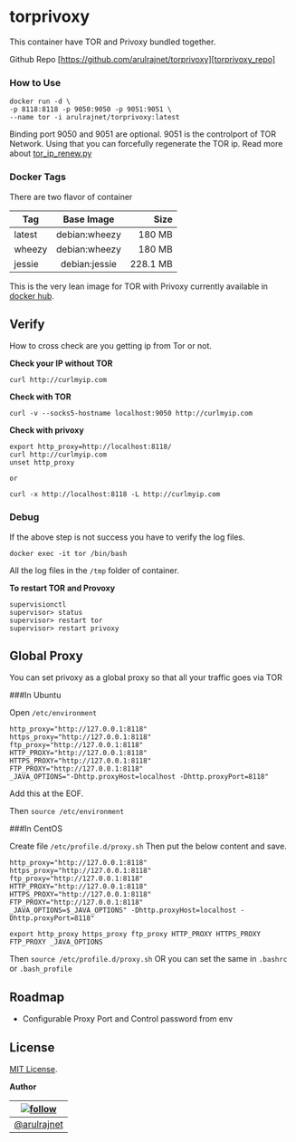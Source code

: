 torprivoxy
==========
This container have TOR and Privoxy bundled together.

Github Repo [https://github.com/arulrajnet/torprivoxy][torprivoxy_repo]

### How to Use

```
docker run -d \
-p 8118:8118 -p 9050:9050 -p 9051:9051 \
--name tor -i arulrajnet/torprivoxy:latest
```

Binding port 9050 and 9051 are optional. 9051 is the controlport of TOR Network. Using that you can forcefully regenerate the TOR ip. Read more about [tor_ip_renew.py][tor_ip_renew] 

### Docker Tags

There are two flavor of container 

| Tag    | Base Image    | Size     |
|--------|:-------------:|---------:|
| latest | debian:wheezy | 180 MB   |
| wheezy | debian:wheezy | 180 MB   |
| jessie | debian:jessie | 228.1 MB |

This is the very lean image for TOR with Privoxy currently available in [docker hub][docker_hub].

Verify
------

How to cross check are you getting ip from Tor or not.

__Check your IP without TOR__

```
curl http://curlmyip.com
```

__Check with TOR__

```
curl -v --socks5-hostname localhost:9050 http://curlmyip.com
```


__Check with privoxy__

```
export http_proxy=http://localhost:8118/
curl http://curlmyip.com
unset http_proxy

or

curl -x http://localhost:8118 -L http://curlmyip.com
```


### Debug

If the above step is not success you have to verify the log files.

```
docker exec -it tor /bin/bash
```

All the log files in the `/tmp` folder of container. 

**To restart TOR and Provoxy**

```
supervisionctl
supervisor> status
supervisor> restart tor
supervisor> restart privoxy
```

Global Proxy
------------

You can set privoxy as a global proxy so that all your traffic goes via TOR

###In Ubuntu

Open `/etc/environment`

```
http_proxy="http://127.0.0.1:8118"
https_proxy="http://127.0.0.1:8118"
ftp_proxy="http://127.0.0.1:8118"
HTTP_PROXY="http://127.0.0.1:8118"
HTTPS_PROXY="http://127.0.0.1:8118"
FTP_PROXY="http://127.0.0.1:8118"
_JAVA_OPTIONS="-Dhttp.proxyHost=localhost -Dhttp.proxyPort=8118"
```

Add this at the EOF.

Then `source /etc/environment`

###In CentOS

Create file `/etc/profile.d/proxy.sh` Then put the below content and save.

```
http_proxy="http://127.0.0.1:8118"
https_proxy="http://127.0.0.1:8118"
ftp_proxy="http://127.0.0.1:8118"
HTTP_PROXY="http://127.0.0.1:8118"
HTTPS_PROXY="http://127.0.0.1:8118"
FTP_PROXY="http://127.0.0.1:8118"
_JAVA_OPTIONS=$_JAVA_OPTIONS" -Dhttp.proxyHost=localhost -Dhttp.proxyPort=8118"

export http_proxy https_proxy ftp_proxy HTTP_PROXY HTTPS_PROXY FTP_PROXY _JAVA_OPTIONS
```

Then `source /etc/profile.d/proxy.sh` OR you can set the same in `.bashrc` or `.bash_profile`

Roadmap
-------

* Configurable Proxy Port and Control password from env

License
-------

[MIT License][mit_license]. 


**Author**

| [![follow][avatar]][twitterhandle] |
|---|
| [@arulrajnet][twitterhandle] |

[twitterhandle]: https://twitter.com/arulrajnet "Follow @arulrajnet on Twitter"
[avatar]: https://avatars0.githubusercontent.com/u/834529?s=70
[torprivoxy_repo]:https://github.com/arulrajnet/torprivoxy
[docker_hub]: https://registry.hub.docker.com/u/arulrajnet/torprivoxy
[mit_license]: https://github.com/arulrajnet/torprivoxy/master/LICENSE
[PyTorCtl]: https://github.com/aaronsw/pytorctl
[tor_ip_renew]: https://gist.github.com/arulrajnet/9df385cdb70d8a945686